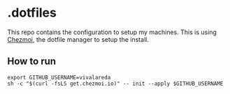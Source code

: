 # .dotfiles
This repo contains the configuration to setup my machines. This is using [Chezmoi](https://chezmoi.io), the dotfile manager to setup the install.

## How to run

```shell
export GITHUB_USERNAME=vivalareda
sh -c "$(curl -fsLS get.chezmoi.io)" -- init --apply $GITHUB_USERNAME
```
